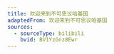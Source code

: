 ```yaml
---
title: 欢迎来到不可思议哈基国
adaptedFrom: 欢迎来到不可思议哈基国
sources:
  - sourceType: bilibili
    bvid: BV1YzGnz8Ewr
---
```

